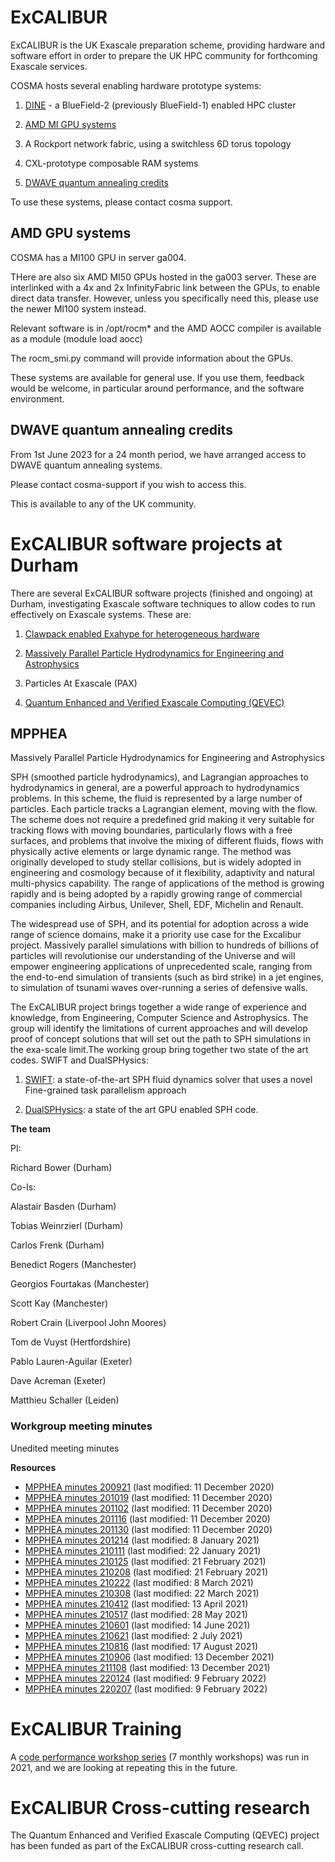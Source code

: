 # ExCALIBUR

ExCALIBUR is the UK Exascale preparation scheme, providing hardware and software effort in order to prepare the UK HPC community for forthcoming Exascale services.

COSMA hosts several enabling hardware prototype systems:

1. [DINE](facilities.md#dine) - a BlueField-2 (previously BlueField-1) enabled HPC cluster

2. [AMD MI GPU systems](excalibur.md#amd-gpu-systems)

3. A Rockport network fabric, using a switchless 6D torus topology

4. CXL-prototype composable RAM systems

5. [DWAVE quantum annealing credits]()

To use these systems, please contact cosma support.

## AMD GPU systems

COSMA has a MI100 GPU in server ga004.

THere are also six AMD MI50 GPUs hosted in the ga003 server. These are interlinked with a 4x and 2x InfinityFabric link between the GPUs, to enable direct data transfer. However, unless you specifically need this, please use the newer MI100 system instead.

Relevant software is in /opt/rocm* and the AMD AOCC compiler is available as a module (module load aocc)

The rocm_smi.py command will provide information about the GPUs.

These systems are available for general use. If you use them, feedback would be welcome, in particular around performance, and the software environment.

## DWAVE quantum annealing credits

From 1st June 2023 for a 24 month period, we have arranged access to DWAVE quantum annealing systems.

Please contact cosma-support if you wish to access this.

This is available to any of the UK community.

# ExCALIBUR software projects at Durham

There are several ExCALIBUR software projects (finished and ongoing) at Durham, investigating Exascale software techniques to allow codes to run effectively on Exascale systems. These are:

1. [Clawpack enabled Exahype for heterogeneous hardware](https://tobiasweinzierl.webspace.durham.ac.uk/software/peano/projects/exaclaw-clawpack-enabled-exahype-for-heterogeneous-hardware/)

2. [Massively Parallel Particle Hydrodynamics for Engineering and Astrophysics](excalibur.md#mpphea)

3. Particles At Exascale (PAX)

4. [Quantum Enhanced and Verified Exascale Computing (QEVEC)](https://excalibur.ac.uk/projects/qevec/)

## MPPHEA

Massively Parallel Particle Hydrodynamics for Engineering and Astrophysics

SPH (smoothed particle hydrodynamics), and Lagrangian approaches to hydrodynamics in general, are a powerful approach to hydrodynamics problems. In this scheme, the fluid is represented by a large number of particles. Each particle tracks a Lagrangian element, moving with the flow. The scheme does not require a predefined grid making it very suitable for tracking flows with moving boundaries, particularly flows with a free surfaces, and problems that involve the mixing of different fluids, flows with physically active elements or large dynamic range. The method was originally developed to study stellar collisions, but is widely adopted in engineering and cosmology because of it flexibility, adaptivity and natural multi-physics capability. The range of applications of the method is growing rapidly and is being adopted by a rapidly growing range of commercial companies including Airbus, Unilever, Shell, EDF, Michelin and Renault.

The widespread use of SPH, and its potential for adoption across a wide range of science domains, make it a priority use case for the Excalibur project. Massively parallel simulations with billion to hundreds of billions of particles will revolutionise our understanding of the Universe and will empower engineering applications of unprecedented scale, ranging from the end-to-end simulation of transients (such as bird strike) in a jet engines, to simulation of tsunami waves over-running a series of defensive walls.

The ExCALIBUR project brings together a wide range of experience and knowledge, from Engineering, Computer Science and Astrophysics. The group will identify the limitations of current approaches and will develop proof of concept solutions that will set out the path to SPH simulations in the exa-scale limit.The working group bring together two state of the art codes. SWIFT and DualSPHysics:

1. [SWIFT](https://swift.strw.leidenuniv.nl): a state-of-the-art SPH fluid dynamics solver that uses a novel Fine-grained task parallelism approach

2. [DualSPHysics](https://dual.sphysics.org): a state of the art GPU enabled SPH code.

__The team__

PI:

Richard Bower (Durham)

Co-Is:

Alastair Basden (Durham)

Tobias Weinrzierl (Durham)

Carlos Frenk (Durham)

Benedict Rogers (Manchester)

Georgios Fourtakas (Manchester)

Scott Kay (Manchester)

Robert Crain (Liverpool John Moores)

Tom de Vuyst (Hertfordshire)

Pablo Lauren-Aguilar (Exeter)

Dave Acreman (Exeter)

Matthieu Schaller (Leiden)

### Workgroup meeting minutes

Unedited meeting minutes

__Resources__

- [MPPHEA minutes 200921](minutes/minutes200921_software.txt) (last modified: 11 December 2020)
- [MPPHEA minutes 201019](minutes/minutes201019_software.txt) (last modified: 11 December 2020)
- [MPPHEA minutes 201102](minutes/minutes201102_software.txt) (last modified: 11 December 2020)
- [MPPHEA minutes 201116](minutes/minutes201116_software.txt) (last modified: 11 December 2020)
- [MPPHEA minutes 201130](minutes/minutes201130_software.txt) (last modified: 11 December 2020)
- [MPPHEA minutes 201214](minutes/minutes201214_software.txt) (last modified: 8 January 2021)
- [MPPHEA minutes 210111](minutes/minutes210111_software.txt) (last modified: 22 January 2021)
- [MPPHEA minutes 210125](minutes/minutes210125_software.txt) (last modified: 21 February 2021)
- [MPPHEA minutes 210208](minutes/minutes210208_software.txt) (last modified: 21 February 2021)
- [MPPHEA minutes 210222](minutes/minutes210222_software.txt) (last modified: 8 March 2021)
- [MPPHEA minutes 210308](minutes/minutes210208_software.txt) (last modified: 22 March 2021)
- [MPPHEA minutes 210412](minutes/minutes210412_software.txt) (last modified: 13 April 2021)
- [MPPHEA minutes 210517](minutes/minutes210517_software.txt) (last modified: 28 May 2021)
- [MPPHEA minutes 210601](minutes/minutes210601_software.txt) (last modified: 14 June 2021)
- [MPPHEA minutes 210621](minutes/minutes210621_software.txt) (last modified: 2 July 2021)
- [MPPHEA minutes 210816](minutes/minutes210816_software.txt) (last modified: 17 August 2021)
- [MPPHEA minutes 210906](minutes/minutes210906_software.txt) (last modified: 13 December 2021)
- [MPPHEA minutes 211108](minutes/minutes210208_software.txt) (last modified: 13 December 2021)
- [MPPHEA minutes 220124](minutes/minutes220124_software.txt) (last modified: 9 February 2022)
- [MPPHEA minutes 220207](minutes/minutes220207_software.txt) (last modified: 9 February 2022)


# ExCALIBUR Training

A [code performance workshop series](https://tobiasweinzierl.webspace.durham.ac.uk/software/peano/workshops/2021-performance-analysis-workshop-from-analysis-to-insight/) (7 monthly workshops) was run in 2021, and we are looking at repeating this in the future.

# ExCALIBUR Cross-cutting research

The Quantum Enhanced and Verified Exascale Computing (QEVEC) project has been funded as part of the ExCALIBUR cross-cutting research call.